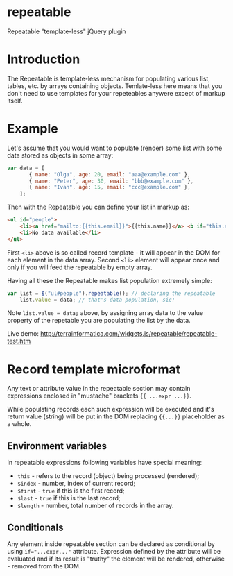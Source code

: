 repeatable
==========

Repeatable "template-less" jQuery plugin 

# Introduction

The Repeatable is template-less mechanism for populating various list, tables, etc. by arrays containing objects.
Temlate-less here means that you don't need to use templates for your repeteables anywere except of markup itself.

# Example

Let's assume that you would want to populate (render) some list with some data stored as objects in some array:

```javascript
var data = [
       { name: "Olga", age: 20, email: "aaa@example.com" },
       { name: "Peter", age: 30, email: "bbb@example.com" },
       { name: "Ivan", age: 15, email: "ccc@example.com" },
    ];
```

Then with the Repeatable you can define your list in markup as: 

```html
<ul id="people">
    <li><a href="mailto:{{this.email}}">{{this.name}}</a> <b if="this.age > 18">18+</b> </li> 
    <li>No data available</li>
</ul>
```

First `<li>` above is so called record template - it will appear in the DOM for each element in the data array. Second `<li>` element will appear once and only if you will feed the repeatable by empty array.

Having all these the Repeatable makes list population extremely simple:

```javascript
var list = $("ul#people").repeatable(); // declaring the repeatable
    list.value = data; // that's data population, sic!
```

Note `list.value = data;` above, by assigning array data to the value property of the repetable you are populating the list by the data.


Live demo: http://terrainformatica.com/widgets.js/repeatable/repeatable-test.htm

# Record template microformat

Any text or attribute value in the repeatable section may contain expressions enclosed in "mustache" brackets `{{ ...expr ...}}`. 

While populating records each such expression will be executed and it's return value (string) will be put in the DOM replacing `{{...}}` placeholder as a whole. 

## Environment variables

In repeatable expressions following variables have special meaning:

* `this` - refers to the record (object) being processed (rendered);
* `$index` - number, index of current record;
* `$first` - `true` if this is the first record;
* `$last` - `true` if this is the last record;
* `$length` - number, total number of records in the array.

## Conditionals

Any element inside repeatable section can be declared as conditional by using `if="...expr..."` attribute. Expression defined by the attribute will be evaluated and if its result is "truthy" the element will be rendered, otherwise - removed from the DOM.

